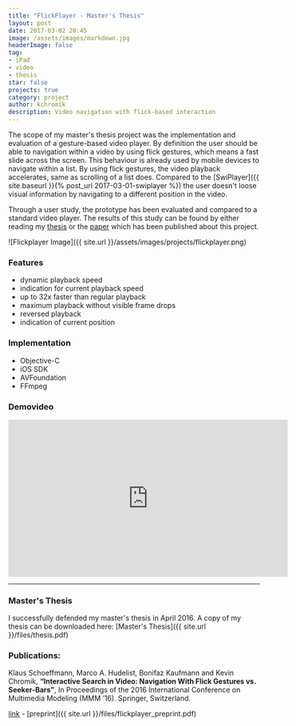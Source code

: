 ```yaml
---
title: "FlickPlayer - Master's Thesis"
layout: post
date: 2017-03-02 20:45
image: /assets/images/markdown.jpg
headerImage: false
tag:
- iPad
- video
- thesis
star: false
projects: true
category: project
author: kchromik
description: Video navigation with flick-based interaction
---
```


The scope of my master's thesis project was the implementation and evaluation of a gesture-based video player. By definition the user should be able to navigation within a video by using flick gestures, which means a fast slide across the screen. This behaviour is already used by mobile devices to navigate within a list. By using flick gestures, the video playback accelerates, same as scrolling of a list does. Compared to the [SwiPlayer]({{ site.baseurl }}{% post_url 2017-03-01-swiplayer %}) the user doesn't loose visual information by navigating to a different position in the video.

Through a user study, the prototype has been evaluated and compared to a standard video player. The results of this study can be found by either reading my [thesis](#thesis) or the [paper](#paper) which has been published about this project.

![Flickplayer Image]({{ site.url }}/assets/images/projects/flickplayer.png)

### Features
* dynamic playback speed
* indication for current playback speed
* up to 32x faster than regular playback
* maximum playback without visible frame drops
* reversed playback
* indication of current position

### Implementation
* Objective-C
* iOS SDK
* AVFoundation
* FFmpeg

### Demovideo

<iframe width="560" height="315" src="https://www.youtube.com/embed/aEx7hCEQA2c" frameborder="0" allowfullscreen></iframe>

---
### Master's Thesis <a name="thesis"></a>
I successfully defended my master's thesis in April 2016. A copy of my thesis can be downloaded here: [Master's Thesis]({{ site.url }}/files/thesis.pdf)

### Publications: <a name="paper"></a>

Klaus Schoeffmann, Marco A. Hudelist, Bonifaz Kaufmann and Kevin Chromik, **“Interactive Search in Video: Navigation With Flick Gestures vs. Seeker-Bars”**, In Proceedings of the 2016 International Conference on Multimedia Modeling (MMM ’16). Springer, Switzerland.

[link](http://link.springer.com/chapter/10.1007%2F978-3-319-27671-7_31) - [preprint]({{ site.url }}/files/flickplayer_preprint.pdf)
